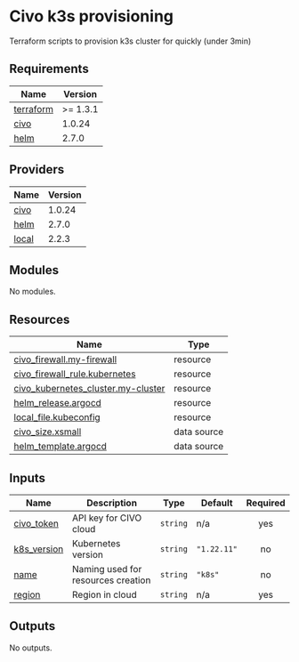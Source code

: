 # Civo k3s provisioning

Terraform scripts to provision k3s cluster for quickly (under 3min)

## Requirements

| Name | Version |
|------|---------|
| <a name="requirement_terraform"></a> [terraform](#requirement\_terraform) | >= 1.3.1 |
| <a name="requirement_civo"></a> [civo](#requirement\_civo) | 1.0.24 |
| <a name="requirement_helm"></a> [helm](#requirement\_helm) | 2.7.0 |

## Providers

| Name | Version |
|------|---------|
| <a name="provider_civo"></a> [civo](#provider\_civo) | 1.0.24 |
| <a name="provider_helm"></a> [helm](#provider\_helm) | 2.7.0 |
| <a name="provider_local"></a> [local](#provider\_local) | 2.2.3 |

## Modules

No modules.

## Resources

| Name | Type |
|------|------|
| [civo_firewall.my-firewall](https://registry.terraform.io/providers/civo/civo/1.0.24/docs/resources/firewall) | resource |
| [civo_firewall_rule.kubernetes](https://registry.terraform.io/providers/civo/civo/1.0.24/docs/resources/firewall_rule) | resource |
| [civo_kubernetes_cluster.my-cluster](https://registry.terraform.io/providers/civo/civo/1.0.24/docs/resources/kubernetes_cluster) | resource |
| [helm_release.argocd](https://registry.terraform.io/providers/hashicorp/helm/2.7.0/docs/resources/release) | resource |
| [local_file.kubeconfig](https://registry.terraform.io/providers/hashicorp/local/latest/docs/resources/file) | resource |
| [civo_size.xsmall](https://registry.terraform.io/providers/civo/civo/1.0.24/docs/data-sources/size) | data source |
| [helm_template.argocd](https://registry.terraform.io/providers/hashicorp/helm/2.7.0/docs/data-sources/template) | data source |

## Inputs

| Name | Description | Type | Default | Required |
|------|-------------|------|---------|:--------:|
| <a name="input_civo_token"></a> [civo\_token](#input\_civo\_token) | API key for CIVO cloud | `string` | n/a | yes |
| <a name="input_k8s_version"></a> [k8s\_version](#input\_k8s\_version) | Kubernetes version | `string` | `"1.22.11"` | no |
| <a name="input_name"></a> [name](#input\_name) | Naming used for resources creation | `string` | `"k8s"` | no |
| <a name="input_region"></a> [region](#input\_region) | Region in cloud | `string` | n/a | yes |

## Outputs

No outputs.
